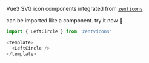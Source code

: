 Vue3 SVG icon components integrated from [`zenticons`](https://github.com/zent-contrib/zenticons)

can be imported like a component. try it now 🎉


``` js
import { LeftCircle } from 'zentvicons'

<template>
  <LeftCircle />
</template>
```
